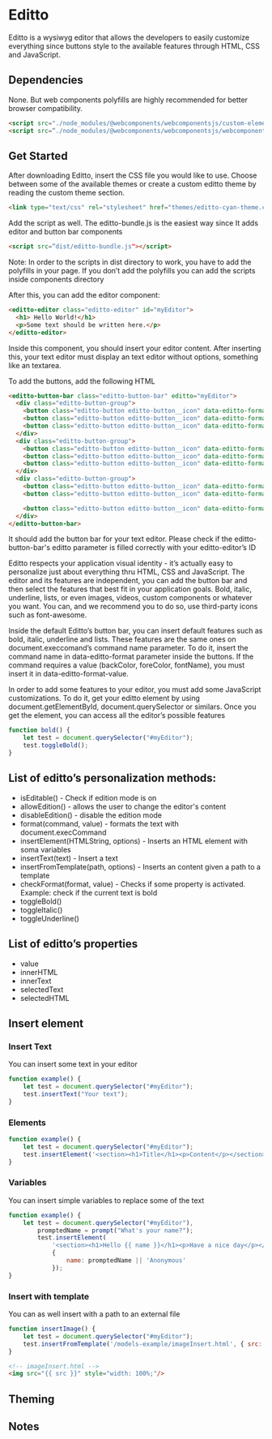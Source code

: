 # Editto

Editto is a wysiwyg editor that allows the developers to easily customize everything since buttons style to the available features through HTML, CSS and JavaScript.

## Dependencies

None. But web components polyfills are highly recommended for better browser compatibility.
``` html
<script src="./node_modules/@webcomponents/webcomponentsjs/custom-elements-es5-adapter.js"></script>
<script src=“./node_modules/@webcomponents/webcomponentsjs/webcomponents-loader.js"></script>
```
## Get Started

After downloading Editto, insert the CSS file you would like to use. Choose between some of the available themes or create a custom editto theme by reading the custom theme section.
``` html
<link type="text/css" rel="stylesheet" href="themes/editto-cyan-theme.css"/>
```
Add the script as well. The editto-bundle.js is the easiest way since It adds editor and button bar components
```html
<script src=“dist/editto-bundle.js"></script>
```
Note: In order to the scripts in dist directory to work, you have to add the polyfills in your page. If you don’t add the polyfills you can add the scripts inside components directory

After this, you can add the editor component:
``` html
<editto-editor class="editto-editor" id="myEditor">
  <h1> Hello World!</h1>
  <p>Some text should be written here.</p>
</editto-editor> 
```
Inside this component, you should insert your editor content. After inserting this, your text editor must display an text editor without options, something like an textarea.

To add the buttons, add the following HTML
``` html
<editto-button-bar class="editto-button-bar" editto="myEditor">
  <div class="editto-button-group">
    <button class="editto-button editto-button__icon" data-editto-format="bold" title="bold"><img src="icons/bold.svg" alt="bold"/></button>
    <button class="editto-button editto-button__icon" data-editto-format="italic" title="italic"><img src="icons/italic.svg " alt="italic"/></button>
    <button class="editto-button editto-button__icon" data-editto-format="underline" title="underline"><img src="icons/underline.svg " alt="underline"/></button>
  </div>
  <div class="editto-button-group">
    <button class="editto-button editto-button__icon" data-editto-format="justifyleft" title="align left"><img src="icons/align_left.png" alt="align left"/></button>
    <button class="editto-button editto-button__icon" data-editto-format="justifycenter" title="align center"><img src="icons/align_center.svg" alt="align center"/></button>
    <button class="editto-button editto-button__icon" data-editto-format="justifyright" title="align right"><img src="icons/align_right.svg" alt="align right"/></button>
  </div>
  <div class="editto-button-group">
    <button class="editto-button editto-button__icon" data-editto-format="insertorderedlist" title="ordered list"><img src="icons/list_ol.svg" alt="ordered list"/></button>
    <button class="editto-button editto-button__icon" data-editto-format="insertunorderedlist" title="unordered list"><img src="icons/list_ul.svg" alt="unordered list"/></button>

    <button class="editto-button editto-button__icon" data-editto-format="backColor" data-editto-format-value="rgb(254, 211, 48)" title="Highlight text"><img src="icons/border_color.svg" alt="Highlight text"/></button>
  </div>
</editto-button-bar>
```
It should add the button bar for your text editor. Please check if the editto-button-bar's editto parameter is filled correctly with your editto-editor’s ID

Editto respects your application visual identity - it’s actually easy to personalize just about everything thru HTML, CSS and JavaScript. The editor and its features are independent, you can add the button bar and then select the features that best fit in your application goals. Bold, italic, underline, lists, or even images, videos, custom components or whatever you want. You can, and we recommend you to do so, use third-party icons such as font-awesome.

Inside the default Editto’s button bar, you can insert default features such as bold, italic, underline and lists. These features are the same ones on document.execcomand’s command name parameter. To do it, insert the command name in data-editto-format parameter inside the buttons. If the command requires a value (backColor, foreColor, fontName), you must insert it in data-editto-format-value.

In order to add some features to your editor, you must add some JavaScript customizations. To do it, get your editto element by using document.getElementById, document.querySelector or similars. Once you get the element, you can access all the editor’s possible features
``` js
function bold() {
    let test = document.querySelector("#myEditor");
    test.toggleBold();
}
```
## List of editto’s personalization methods:
- isEditable() - Check if edition mode is on
- allowEdition() - allows the user to change the editor's content
- disableEdition() - disable the edition mode
- format(command, value) - formats the text with document.execCommand
- insertElement(HTMLString, options) - Inserts an HTML element with soma variables
- insertText(text) - Insert a text
- insertFromTemplate(path, options) - Inserts an content given a path to a template
- checkFormat(format, value) - Checks if some property is activated. Example: check if the current text is bold
- toggleBold()
- toggleItalic()
- toggleUnderline()


## List of editto’s properties
- value
- innerHTML
- innerText
- selectedText
- selectedHTML


## Insert element
### Insert Text
You can insert some text in your editor
``` js
function example() {
    let test = document.querySelector("#myEditor");
    test.insertText("Your text");
}
```

### Elements
``` js
function example() {
    let test = document.querySelector("#myEditor");
    test.insertElement('<section><h1>Title</h1><p>Content</p></section>');
}
```
### Variables
You can insert simple variables to replace some of the text
``` js
function example() {
    let test = document.querySelector("#myEditor"),
        promptedName = prompt("What's your name?");
        test.insertElement(
            '<section><h1>Hello {{ name }}</h1><p>Have a nice day</p></section>', 
            {
                name: promptedName || 'Anonymous'   
            });
}
```

### Insert with template
You can as well insert with a path to an external file
``` js
function insertImage() {
    let test = document.querySelector("#myEditor");
    test.insertFromTemplate('/models-example/imageInsert.html', { src: prompt('Insira a URL da imagem')});
} 
```

``` html
<!-- imageInsert.html -->
<img src="{{ src }}" style="width: 100%;"/>

```
## Theming

## Notes
